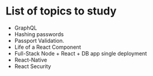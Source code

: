 # List of topics to study

- GraphQL
- Hashing passwords
- Passport Validation. 
- Life of a React Component
- Full-Stack Node + React + DB app single deployment 
- React-Native 
- React Security 